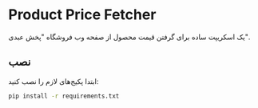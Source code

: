 # Product Price Fetcher

یک اسکریپت ساده برای گرفتن قیمت محصول از صفحه وب فروشگاه "پخش عبدی".

## نصب

ابتدا پکیج‌های لازم را نصب کنید:

```bash
pip install -r requirements.txt
